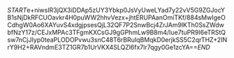 $START$e+niwsIR3jQX3iDDAp5zUY3Ybkp0JsVyUweLYad7y22vV5G9ZGJocYB1sNjDkRFCUOavkr4H0puWW2hhvVezx+jhtERUPAanOmiTKf/884sMwIgeOCdhgW0Ao6XAYuvS4xdgjpsesQjL32QF7P2SnwBcj4ZrJAm9lKTh0SsZWdwbfNzY17z/CEJxMPAc3TFgmKXCsGJ9gGPhmLw9B8m4/Iue7tuPR9I6eTRStQsw7nCjJIyp0teaPLODOPvwu3snC48T6rBRuIqBMqkD0erjkSS5C2qrTHZ+2INrY9H2+RAVndmE3TZ1GR7b1UrVKX4SLQZl6fx7lr7qgy0Ge1zcYA==$END$